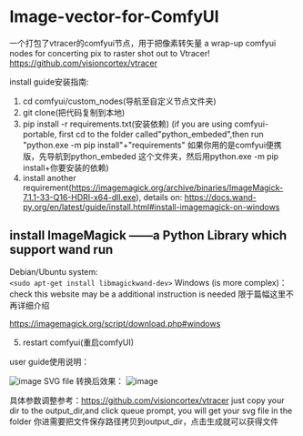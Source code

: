 # Image-vector-for-ComfyUI
一个打包了vtracer的comfyui节点，用于把像素转矢量  a wrap-up comfyui nodes for concerting pix to raster
shot out to Vtracer!
https://github.com/visioncortex/vtracer


install guide安装指南:

1. cd comfyui/custom_nodes(导航至自定义节点文件夹)
2. git clone(把代码复制到本地)
3. pip install -r requirements.txt(安装依赖)
   (if you are using comfyui-portable, first cd to the folder called"python_embeded",then run "python.exe -m pip install"+"requirements" 如果你用的是comfyui便携版，先导航到python_embeded 这个文件夹，然后用python.exe -m pip install+你要安装的依赖)
4. install another requirement(https://imagemagick.org/archive/binaries/ImageMagick-7.1.1-33-Q16-HDRI-x64-dll.exe), details on: https://docs.wand-py.org/en/latest/guide/install.html#install-imagemagick-on-windows
## install ImageMagick ——a Python Library which support wand run   
 Debian/Ubuntu system:  
`<sudo apt-get install libmagickwand-dev>`
 Windows  (is more complex)：check this website may be a additional instruction is needed 限于篇幅这里不再详细介绍   
 
https://imagemagick.org/script/download.php#windows

5. restart comfyui(重启comfyUI)


user guide使用说明：

![image](https://github.com/archifancy/Image-vector-for-ComfyUI/assets/125116261/36c8bd0d-1621-4ba3-966d-2ae54c203bb8)
SVG file 转换后效果：
![image](https://github.com/archifancy/Image-vector-for-ComfyUI/assets/125116261/cd49ccec-f76b-418a-ae3e-a41954d90877)

具体参数调整参考：https://github.com/visioncortex/vtracer
just copy your dir to the output_dir,and click queue prompt, you will get your svg file in the folder
你进需要把文件保存路径拷贝到output_dir，点击生成就可以获得文件
